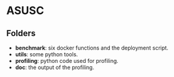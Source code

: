# ASUSC
## Folders
* **benchmark**: six docker functions and the deployment script.
* **utils**: some python tools. 
* **profiling**: python code used for profiling.
* **doc**: the output of the profiling. 